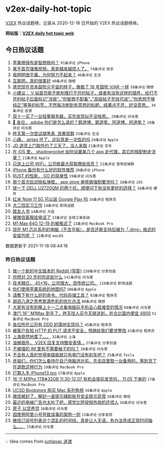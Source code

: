 # v2ex-daily-hot-topic

[V2EX](https://www.v2ex.com/) 热议话题榜，记录从 2020-12-18 日开始的 V2EX 热议话题榜单。

**网站版：[V2EX daily hot topic web](https://boojack.github.io/v2ex-daily-hot-topic-web/)**

## 今日热议话题

<!-- TODAY BEGIN -->

1. [苹果擦镜布是智商税吗？](https://www.v2ex.com/t/816217) `91条评论` `iPhone`
1. [某乎首页强推视频，真是越来越烦人了。](https://www.v2ex.com/t/816185) `74条评论` `知乎`
1. [我明明很平庸，为何努力不起来？](https://www.v2ex.com/t/816270) `46条评论` `生活`
1. [互联网，真的很美好](https://www.v2ex.com/t/816261) `40条评论` `随想`
1. [感觉现在资本鼓吹元宇宙的样子，像极了 16 年鼓吹 V/AR 一样](https://www.v2ex.com/t/816201) `39条评论` `随想`
1. [小建议： V 站首页能不能别推打不开的帖子，或者有没有这样的插件，给打不开的帖子后面标记”涉政“，”你智商不配看“，”高级帖子充钱可进“，”你思想不够纯正“等等的标签，不然每次刷到有意思的标题，结果点不开，好没意思。](https://www.v2ex.com/t/816276) `34条评论` `反馈`
1. [双十一买了一台轻量服务器，买完发现似乎没啥用。](https://www.v2ex.com/t/816220) `29条评论` `问与答`
1. [🐶 各位， adobe 你们是怎么读的？鹅道博、鹅道笔、阿道博、阿道笔？](https://www.v2ex.com/t/816268) `28条评论` `问与答`
1. [昨天第一次尝试褪黑素, 效果拔群](https://www.v2ex.com/t/816240) `25条评论` `生活`
1. [心痛， airtag 坏了，这玩意是一次性的吗](https://www.v2ex.com/t/816272) `24条评论` `Apple`
1. [JD 退货上门取件约了三天了，没人来取](https://www.v2ex.com/t/816290) `21条评论` `京东`
1. [在 iOS 里， shadowrocket 如何设置某几个 app 走代理，其它的按配制走流量？](https://www.v2ex.com/t/816205) `21条评论` `Apple`
1. [只连上公司 WiFi，公司能最大获取哪些信息？](https://www.v2ex.com/t/816187) `21条评论` `宽带症候群`
1. [iPhone 备份有什么好的软件推荐](https://www.v2ex.com/t/816307) `20条评论` `iPhone`
1. [RUST 的性能， GO 的简单性](https://www.v2ex.com/t/816225) `19条评论` `问与答`
1. [那个首次启动隐私弹框， app store 审核做强制要求吗？](https://www.v2ex.com/t/816299) `18条评论` `iOS`
1. [提一下 DELL U2720QM 的两个坑，顺便问下有没有更好的选择？](https://www.v2ex.com/t/816252) `16条评论` `硬件`
1. [红米 Note 11 5G 可以装 Google Play 吗](https://www.v2ex.com/t/816235) `16条评论` `程序员`
1. [大二找实习工作](https://www.v2ex.com/t/816196) `14条评论` `职场话题`
1. [致友人书](https://www.v2ex.com/t/816193) `14条评论` `大连`
1. [被微信客服挂电话了](https://www.v2ex.com/t/816316) `13条评论` `全球工单系统`
1. [M1 Max 64G 12-19 的被推迟了](https://www.v2ex.com/t/816202) `13条评论` `MacBook Pro`
1. [现在 M1 芯片系列的电脑（不含平板），是否还能支持后缀为「.dmg」格式的安装包呢 ？](https://www.v2ex.com/t/816246) `12条评论` `macOS`

数据更新于 2021-11-18 08:44:16

<!-- TODAY END -->

### 昨日热议话题

<!-- YESTERDAY BEGIN -->

1. [做一个新的中文版本的 Reddit (简答)](https://www.v2ex.com/t/816084) `220条评论` `分享创造`
1. [你想对 20 岁的你说些什么](https://www.v2ex.com/t/815930) `141条评论` `问与答`
1. [技术贼烂， 45*16，公司很大，但传统公司。](https://www.v2ex.com/t/815972) `110条评论` `职场话题`
1. [你们使用苹果系统的地图吗?](https://www.v2ex.com/t/816054) `106条评论` `Apple`
1. [请教下有什么好的命令、代码存储工具？](https://www.v2ex.com/t/815979) `83条评论` `程序员`
1. [胡说八道之思考能源危机的优化办法](https://www.v2ex.com/t/815923) `80条评论` `随想`
1. [大家有没有到晚上十一二点看电脑玩手机会心脏难受的情况](https://www.v2ex.com/t/815928) `68条评论` `问与答`
1. [澳门 16'' M1Max 到手了，昨天找人买今天就送到，折合比国内便宜 4800](https://www.v2ex.com/t/816017) `51条评论` `MacBook Pro`
1. [各位所在公司有 DDD 的落地实现吗？](https://www.v2ex.com/t/815951) `45条评论` `程序员`
1. [被客户告知 HTTP 的 PUT 请求不安全，甩锅给我们要求整改](https://www.v2ex.com/t/816040) `43条评论` `程序员`
1. [上海竟然地震了。。。](https://www.v2ex.com/t/816034) `32条评论` `上海`
1. [油猴插件， V2EX 回复支持酷安表情...](https://www.v2ex.com/t/816112) `27条评论` `分享创造`
1. [不被墙的 IM 里有不需要梯子的吗？](https://www.v2ex.com/t/815926) `26条评论` `问与答`
1. [不会有人真的觉得单踏板就只有电门没有刹车吧？](https://www.v2ex.com/t/815943) `25条评论` `Tesla`
1. [彦祖们，你们怎么看待在自己电脑送达前，先去店里取一台备用的，等到货了在退款这种行为](https://www.v2ex.com/t/816009) `19条评论` `MacBook Pro`
1. [打算入手 iPhone13 pro](https://www.v2ex.com/t/816031) `17条评论` `Apple`
1. [16 寸 M1Pro 1TB➕32GB 11.30-12.07 有机会提前发货吗， 11.05 下单的](https://www.v2ex.com/t/815959) `17条评论` `MacBook Pro`
1. [UCSD Bookstore 购买 Mac 系列免税](https://www.v2ex.com/t/816178) `16条评论` `Apple`
1. [微信被封了，解封一直提示辅助账号安全提示异常](https://www.v2ex.com/t/816113) `16条评论` `微信`
1. [最近的电梯广告也太吵了吧，感觉比短视频外放的还烦人](https://www.v2ex.com/t/816096) `16条评论` `问与答`
1. [房子 以贷养贷](https://www.v2ex.com/t/815958) `16条评论` `问与答`
1. [因使用阿里小号导致误事的案例一则](https://www.v2ex.com/t/816071) `15条评论` `分享发现`
1. [微信订阅号列表这个混乱的时间线，真是让人无语，有办法弄成正常时间轴么。。。](https://www.v2ex.com/t/815953) `15条评论` `问与答`

<!-- YESTERDAY END -->

---

💡 Idea comes from [justjavac 迷渡](https://github.com/justjavac/)
